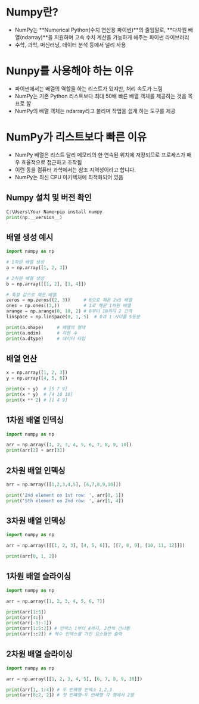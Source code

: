 # Numpy란?
- NumPy는 **Numerical Python(수치 연산용 파이썬)**의 줄임말로,
**다차원 배열(ndarray)**을 지원하며 고속 수치 계산을 가능하게 해주는 파이썬 라이브러리
- 수학, 과학, 머신러닝, 데이터 분석 등에서 널리 사용

# Nunpy를 사용해야 하는 이유
- 파이썬에서는 배열의 역할을 하는 리스트가 있지만, 처리 속도가 느림
- NumPy는 기존 Python 리스트보다 최대 50배 빠른 배열 객체를 제공하는 것을 목표로 함
- NumPy의 배열 객체는 ndarray라고 불리며 작업을 쉽게 하는 도구를 제공

# NumPy가 리스트보다 빠른 이유
- NumPy 배열은 리스트 달리 메모리의 한 연속된 위치에 저장되므로 프로세스가 매우 효율적으로 접근하고 조작됨
- 이런 동을 컴퓨터 과학에서는 참조 지역성이라고 합니다.
- NumPy는 최신 CPU 아키텍처에 최적화되어 있음

## Numpy 설치 및 버전 확인 
```python
C:\Users\Your Name>pip install numpy
print(np.__version__) 
```

## 배열 생성 예시
```python
import numpy as np

# 1차원 배열 생성
a = np.array([1, 2, 3])

# 2차원 배열 생성
b = np.array([[1, 2], [3, 4]])

# 특정 값으로 채운 배열
zeros = np.zeros((2, 3))     # 0으로 채운 2x3 배열
ones = np.ones((3,))         # 1로 채운 1차원 배열
arange = np.arange(0, 10, 2) # 0부터 10까지 2 간격
linspace = np.linspace(0, 1, 5)  # 0과 1 사이를 5등분

print(a.shape)     # 배열의 형태
print(a.ndim)      # 차원 수
print(a.dtype)     # 데이터 타입
```

## 배열 연산
```python
x = np.array([1, 2, 3])
y = np.array([4, 5, 6])

print(x + y)  # [5 7 9]
print(x * y)  # [4 10 18]
print(x ** 2) # [1 4 9]
```

## 1차원 배열 인덱싱
```python
import numpy as np

arr = np.array([1, 2, 3, 4, 5, 6, 7, 8, 9, 10])
print(arr[2] + arr[3])
```

## 2차원 배열 인덱싱
```python
arr = np.array([[1,2,3,4,5], [6,7,8,9,10]])

print('2nd element on 1st row: ', arr[0, 1])
print('5th element on 2nd row: ', arr[1, 4])
```

## 3차원 배열 인덱싱
```python
import numpy as np

arr = np.array([[[1, 2, 3], [4, 5, 6]], [[7, 8, 9], [10, 11, 12]]])

print(arr[0, 1, 2])
```

## 1차원 배열 슬라이싱
```python
import numpy as np

arr = np.array([1, 2, 3, 4, 5, 6, 7])

print(arr[1:5])
print(arr[4:])
print(arr[-3:-1])
print(arr[1:5:2]) # 인덱스 1부터 4까지, 2칸씩 건너뜀
print(arr[::2]) # 짝수 인덱스를 가진 요소들만 출력
```

## 2차원 배열 슬라이싱
```python
import numpy as np

arr = np.array([[1, 2, 3, 4, 5], [6, 7, 8, 9, 10]])

print(arr[1, 1:4]) # 두 번째행 인덱스 1,2,3
print(arr[0:2, 2]) # 첫 번쨰행~두 번째행 각 행에서 2열 
```









